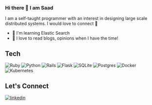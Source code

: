 ### Hi there 👋 I am Saad
I am a self-taught programmer with an interest in designing large scale distributed systems. I would love to connect 🙂

* 🌱  I'm learning Elastic Search
* 📖  I love to read blogs, opinions when I have the time!

## Tech

![Ruby](https://img.shields.io/badge/ruby-CC342D?style=for-the-badge&logo=ruby&logoColor=000000)
![Python](https://img.shields.io/badge/python-3670A0?style=for-the-badge&logo=python&logoColor=ffdd54)
![Rails](https://img.shields.io/badge/rails-ff0000?style=for-the-badge&logo=ruby-on-rails&logoColor=black)
![Flask](https://img.shields.io/badge/flask-%23000.svg?style=for-the-badge&logo=flask&logoColor=white)
![SQLite](https://img.shields.io/badge/sqlite-%2307405e.svg?style=for-the-badge&logo=sqlite&logoColor=white)
![Postgres](https://img.shields.io/badge/postgres-%23316192.svg?style=for-the-badge&logo=postgresql&logoColor=white)
![Docker](https://img.shields.io/badge/docker-2496ED?style=for-the-badge&logo=docker&logoColor=white)
![Kubernetes](https://img.shields.io/badge/kubernetes-326CE5?style=for-the-badge&logo=kubernetes&logoColor=white)


## Let's Connect

[![linkedin](https://img.shields.io/badge/linkedin-0A66C2?style=for-the-badge&logo=linkedin&logoColor=white)](https://www.linkedin.com/in/saadbinakhlaq/)
